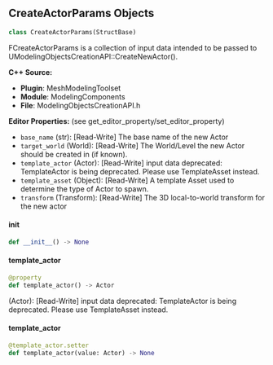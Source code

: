 ## CreateActorParams Objects

```python
class CreateActorParams(StructBase)
```

FCreateActorParams is a collection of input data intended to be passed to
UModelingObjectsCreationAPI::CreateNewActor().

**C++ Source:**

- **Plugin**: MeshModelingToolset
- **Module**: ModelingComponents
- **File**: ModelingObjectsCreationAPI.h

**Editor Properties:** (see get_editor_property/set_editor_property)

- ``base_name`` (str):  [Read-Write] The base name of the new Actor
- ``target_world`` (World):  [Read-Write] The World/Level the new Actor should be created in (if known).
- ``template_actor`` (Actor):  [Read-Write] input data
  deprecated: TemplateActor is being deprecated. Please use TemplateAsset instead.
- ``template_asset`` (Object):  [Read-Write] A template Asset used to determine the type of Actor to spawn.
- ``transform`` (Transform):  [Read-Write] The 3D local-to-world transform for the new actor

<a id="unreal.CreateActorParams.__init__"></a>

#### __init__

```python
def __init__() -> None
```

<a id="unreal.CreateActorParams.template_actor"></a>

#### template_actor

```python
@property
def template_actor() -> Actor
```

(Actor):  [Read-Write] input data
deprecated: TemplateActor is being deprecated. Please use TemplateAsset instead.

<a id="unreal.CreateActorParams.template_actor"></a>

#### template_actor

```python
@template_actor.setter
def template_actor(value: Actor) -> None
```

<a id="unreal.CreateActorResult"></a>